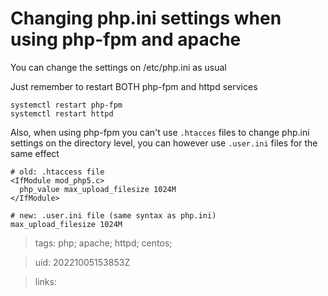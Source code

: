 # Changing php.ini settings when using php-fpm and apache

You can change the settings on /etc/php.ini as usual

Just remember to restart BOTH php-fpm and httpd services
```
systemctl restart php-fpm
systemctl restart httpd
```

Also, when using php-fpm you can't use `.htacces` files to change php.ini
settings on the directory level, you can however use `.user.ini` files for the
same effect

```
# old: .htaccess file
<IfModule mod_php5.c>
  php_value max_upload_filesize 1024M
</IfModule>

# new: .user.ini file (same syntax as php.ini)
max_upload_filesize 1024M
```

> tags: php; apache; httpd; centos;

> uid: 20221005153853Z

> links: 

